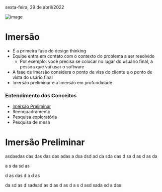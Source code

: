 sexta-feira, 29 de abril/2022

![image](https://user-images.githubusercontent.com/87860884/165990332-cf5fb091-70b6-4999-842f-2193e02be872.png)

# Imersão
- É a primeira fase do design thinking
- Equipe entra em contato com o contexto do problema a ser resolvido
    - Por exemplo: você precisa se colocar no lugar do usuário final, a pessoa que vai usar o software
- A fase de imersão considera o ponto de visa do cliente e o ponto de vista do usário final
- Imersão preliminar e a Imersão em profundidade

### Entendimento dos Conceitos

- [Imersão Preliminar](#imersao-preliminar)
- Reenquadramento
- Pesquisa exploratória 
- Pesquisa de mesa


# Imersão Preliminar
asdasdas
das
das
das
das
adas
a
dsa
dsd
ad
da
sda
das
d
sa
d
as
d
as
da

a
s
da
sd
as

d
as
das
d
a
d
as

da
sd
as
d
sadsad
as
d
as
d
as
d
a
s
d
asd
sada
sd
a
das
